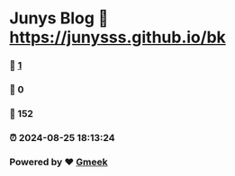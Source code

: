# Junys Blog :link: https://junysss.github.io/bk 
### :page_facing_up: [1](https://junysss.github.io/bk/tag.html) 
### :speech_balloon: 0 
### :hibiscus: 152 
### :alarm_clock: 2024-08-25 18:13:24 
### Powered by :heart: [Gmeek](https://github.com/Meekdai/Gmeek)
